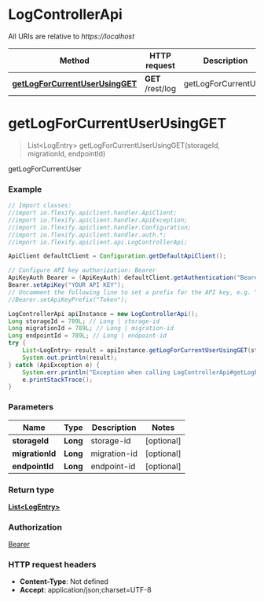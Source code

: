 # LogControllerApi

All URIs are relative to *https://localhost*

Method | HTTP request | Description
------------- | ------------- | -------------
[**getLogForCurrentUserUsingGET**](LogControllerApi.md#getLogForCurrentUserUsingGET) | **GET** /rest/log | getLogForCurrentUser


<a name="getLogForCurrentUserUsingGET"></a>
# **getLogForCurrentUserUsingGET**
> List&lt;LogEntry&gt; getLogForCurrentUserUsingGET(storageId, migrationId, endpointId)

getLogForCurrentUser

### Example
```java
// Import classes:
//import io.flexify.apiclient.handler.ApiClient;
//import io.flexify.apiclient.handler.ApiException;
//import io.flexify.apiclient.handler.Configuration;
//import io.flexify.apiclient.handler.auth.*;
//import io.flexify.apiclient.api.LogControllerApi;

ApiClient defaultClient = Configuration.getDefaultApiClient();

// Configure API key authorization: Bearer
ApiKeyAuth Bearer = (ApiKeyAuth) defaultClient.getAuthentication("Bearer");
Bearer.setApiKey("YOUR API KEY");
// Uncomment the following line to set a prefix for the API key, e.g. "Token" (defaults to null)
//Bearer.setApiKeyPrefix("Token");

LogControllerApi apiInstance = new LogControllerApi();
Long storageId = 789L; // Long | storage-id
Long migrationId = 789L; // Long | migration-id
Long endpointId = 789L; // Long | endpoint-id
try {
    List<LogEntry> result = apiInstance.getLogForCurrentUserUsingGET(storageId, migrationId, endpointId);
    System.out.println(result);
} catch (ApiException e) {
    System.err.println("Exception when calling LogControllerApi#getLogForCurrentUserUsingGET");
    e.printStackTrace();
}
```

### Parameters

Name | Type | Description  | Notes
------------- | ------------- | ------------- | -------------
 **storageId** | **Long**| storage-id | [optional]
 **migrationId** | **Long**| migration-id | [optional]
 **endpointId** | **Long**| endpoint-id | [optional]

### Return type

[**List&lt;LogEntry&gt;**](LogEntry.md)

### Authorization

[Bearer](../README.md#Bearer)

### HTTP request headers

 - **Content-Type**: Not defined
 - **Accept**: application/json;charset=UTF-8


